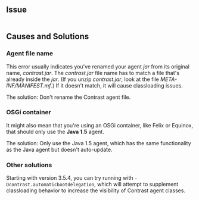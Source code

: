 <!--
title: "Why Do I See The "NoClassDefFoundError"?"
description: "Explanation of the "NoClassDefFoundError""
tags: "troubleshoot java agent NoClassDefFoundError"
-->

## Issue

```java.lang.NoClassDefFoundError:com/.../EventController
```

## Causes and Solutions 

### Agent file name

This error usually indicates you've renamed your agent *jar* from its original name, *contrast.jar*. The *contrast.jar* file name has to match a file that's already inside the *jar*. (If you unzip *contrast.jar*, look at the file *META-INF/MANIFEST.mf*.) If it doesn't match, it will cause classloading issues. 

The solution: Don't rename the Contrast agent file. 

### OSGi container

It might also mean that you're using an OSGi container, like Felix or Equinox, that should only use the **Java 1.5** agent.

The solution: Only use the Java 1.5 agent, which has the same functionality as the Java agent but doesn't auto-update.

### Other solutions 

Starting with version 3.5.4, you can try running with `-Dcontrast.automaticbootdelegation`, which will attempt to supplement classloading behavior to increase the visibility of Contrast agent classes.

